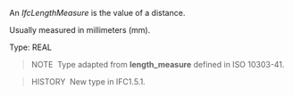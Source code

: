 ﻿An _IfcLengthMeasure_ is the value of a distance.

Usually measured in millimeters (mm).

Type: REAL

> NOTE&nbsp; Type adapted from **length_measure** defined in ISO 10303-41.

> HISTORY&nbsp; New type in IFC1.5.1.
